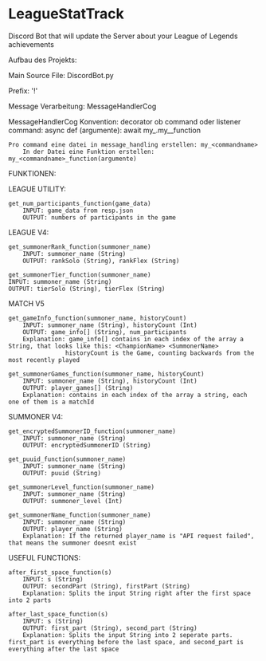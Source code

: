 # LeagueStatTrack
Discord Bot that will update the Server about your League of Legends achievements


Aufbau des Projekts:

Main Source File:
    DiscordBot.py

Prefix: '!'

Message Verarbeitung:
    MessageHandlerCog

MessageHandlerCog Konvention:
    decorator ob command oder listener
        command: async def <commandname>(argumente):
                    await my_<commandname>.my_<commandname>_function

    Pro command eine datei in message_handling erstellen: my_<commandname>
        In der Datei eine Funktion erstellen: my_<commandname>_function(argumente)



FUNKTIONEN:


LEAGUE UTILITY:

    get_num_participants_function(game_data)
        INPUT: game_data from resp.json
        OUTPUT: numbers of participants in the game


LEAGUE V4:

    get_summonerRank_function(summoner_name)
        INPUT: summoner_name (String)
        OUTPUT: rankSolo (String), rankFlex (String)

    get_summonerTier_function(summoner_name)
    INPUT: summoner_name (String)
    OUTPUT: tierSolo (String), tierFlex (String)


MATCH V5

    get_gameInfo_function(summoner_name, historyCount)
        INPUT: summoner_name (String), historyCount (Int)
        OUTPUT: game_info[] (String), num_participants
        Explanation: game_info[] contains in each index of the array a String, that looks like this: <ChampionName> <SummonerName>
                    historyCount is the Game, counting backwards from the most recently played

    get_summonerGames_function(summoner_name, historyCount)
        INPUT: summoner_name (String), historyCount (Int)
        OUTPUT: player_games[] (String) 
        Explanation: contains in each index of the array a string, each one of them is a matchId


SUMMONER V4:

    get_encryptedSummonerID_function(summoner_name)
        INPUT: summoner_name (String)
        OUTPUT: encryptedSummonerID (String)

    get_puuid_function(summoner_name)
        INPUT: summoner_name (String)
        OUTPUT: puuid (String)

    get_summonerLevel_function(summoner_name)
        INPUT: summoner_name (String)
        OUTPUT: summoner_level (Int)

    get_summonerName_function(summoner_name)
        INPUT: summoner_name (String)
        OUTPUT: player_name (String)
        Explanation: If the returned player_name is "API request failed", that means the summoner doesnt exist


USEFUL FUNCTIONS:

    after_first_space_function(s)
        INPUT: s (String)
        OUTPUT: secondPart (String), firstPart (String)
        Explanation: Splits the input String right after the first space into 2 parts

    after_last_space_function(s)
        INPUT: s (String)
        OUTPUT: first_part (String), second_part (String)
        Explanation: Splits the input String into 2 seperate parts. first_part is everything before the last space, and second_part is everything after the last space